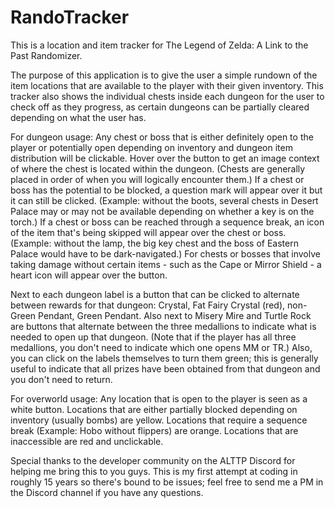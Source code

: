 # RandoTracker

This is a location and item tracker for The Legend of Zelda: A Link to the Past Randomizer.

The purpose of this application is to give the user a simple rundown of the item locations that are available to the player with their given inventory. This tracker also shows the individual chests inside each dungeon for the user to check off as they progress, as certain dungeons can be partially cleared depending on what the user has.

For dungeon usage:
Any chest or boss that is either definitely open to the player or potentially open depending on inventory and dungeon item distribution will be clickable. Hover over the button to get an image context of where the chest is located within the dungeon. (Chests are generally placed in order of when you will logically encounter them.) If a chest or boss has the potential to be blocked, a question mark will appear over it but it can still be clicked. (Example: without the boots, several chests in Desert Palace may or may not be available depending on whether a key is on the torch.) If a chest or boss can be reached through a sequence break, an icon of the item that's being skipped will appear over the chest or boss. (Example: without the lamp, the big key chest and the boss of Eastern Palace would have to be dark-navigated.) For chests or bosses that involve taking damage without certain items - such as the Cape or Mirror Shield - a heart icon will appear over the button.

Next to each dungeon label is a button that can be clicked to alternate between rewards for that dungeon: Crystal, Fat Fairy Crystal (red), non-Green Pendant, Green Pendant. Also next to Misery Mire and Turtle Rock are buttons that alternate between the three medallions to indicate what is needed to open up that dungeon. (Note that if the player has all three medallions, you don't need to indicate which one opens MM or TR.) Also, you can click on the labels themselves to turn them green; this is generally useful to indicate that all prizes have been obtained from that dungeon and you don't need to return.

For overworld usage:
Any location that is open to the player is seen as a white button. Locations that are either partially blocked depending on inventory (usually bombs) are yellow. Locations that require a sequence break (Example: Hobo without flippers) are orange. Locations that are inaccessible are red and unclickable.

Special thanks to the developer community on the ALTTP Discord for helping me bring this to you guys. This is my first attempt at coding in roughly 15 years so there's bound to be issues; feel free to send me a PM in the Discord channel if you have any questions.

